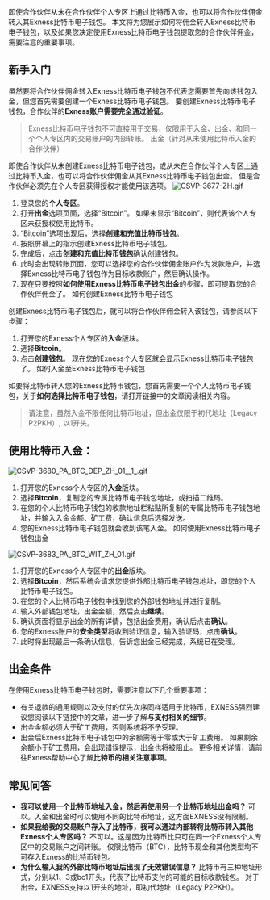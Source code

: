 即使合作伙伴从未在合作伙伴个人专区上通过比特币入金，也可以将合作伙伴佣金转入其Exness比特币电子钱包。 本文将为您展示如何将佣金转入Exness比特币电子钱包，以及如果您决定使用Exness比特币电子钱包提取您的合作伙伴佣金，需要注意的重要事项。

## 新手入门
 
虽然要将合作伙伴佣金转入Exness比特币电子钱包不代表您需要首先向该钱包入金，但您首先需要创建一个Exness比特币电子钱包。 要创建Exness比特币电子钱包，合作伙伴的**Exness账户需要完全通过验证**。
> Exness比特币电子钱包不可直接用于交易，仅限用于入金、出金、和同一个个人专区内的交易账户的内部转账。
出金（针对从未使用比特币入金的合作伙伴）
 
即使合作伙伴从未创建Exness比特币电子钱包，或从未在合作伙伴个人专区上通过比特币入金，也可以将合作伙伴佣金从其Exness比特币电子钱包出金。 但是合作伙伴必须先在个人专区获得授权才能使用该选项。
![CSVP-3677-ZH.gif](https://testingcf.jsdelivr.net/gh/jarlin8/OSS@main/exhelp/CSVP-3677-ZH.gif)
1. 登录您的**个人专区**。
2. 打开**出金**选项页面，选择“Bitcoin”。 如果未显示“Bitcoin”，则代表该个人专区未获授权使用比特币。
3. “Bitcoin”选项出现后，选择**创建和充值比特币钱包**。
4. 按照屏幕上的指示创建Exness比特币电子钱包。
5. 完成后，点击**创建和充值比特币钱包**确认创建钱包。
6. 此时会出现转账页面，您可以选择您的合作伙伴佣金账户作为发款账户，并选择Exness比特币电子钱包作为目标收款账户，然后确认操作。
7. 现在只要按照**如何使用Exness比特币电子钱包出金**的步骤，即可提取您的合作伙伴佣金了。
如何创建Exness比特币电子钱包
 
创建Exness比特币电子钱包后，就可以将合作伙伴佣金转入该钱包，请参阅以下步骤：
1. 打开您的Exness个人专区的**入金**版块。
2. 选择**Bitcoin**。
3. 点击**创建钱包**。
现在您的Exness个人专区就会显示Exness比特币电子钱包了。
如何入金至Exness比特币电子钱包
 
如要将比特币转入您的Exness比特币钱包，您首先需要一个个人比特币电子钱包，关于**如何选择比特币电子钱包**，请打开链接中的文章阅读相关内容。
> 请注意，虽然入金不限任何比特币地址，但出金仅限于初代地址（Legacy P2PKH）, 以1开头。
## 使用比特币入金：
![CSVP-3680_PA_BTC_DEP_ZH_01__1_.gif](https://testingcf.jsdelivr.net/gh/jarlin8/OSS@main/exhelp/CSVP-3680_PA_BTC_DEP_ZH_01__1_.gif)
1. 打开您的Exness个人专区的**入金**版块。
2. 选择**Bitcoin**，复制您的专属比特币电子钱包地址，或扫描二维码。
3. 在您的个人比特币电子钱包的收款地址栏粘贴所复制的专属比特币电子钱包地址，并输入入金金额、矿工费，确认信息后选择发送。
4. 您的Exness比特币电子钱包就会收到该笔入金。
如何使用Exness比特币电子钱包出金
 
![CSVP-3683_PA_BTC_WIT_ZH_01.gif](https://testingcf.jsdelivr.net/gh/jarlin8/OSS@main/exhelp/CSVP-3683_PA_BTC_WIT_ZH_01.gif)
1. 打开您的Exness个人专区中的**出金**版块。
2. 选择**Bitcoin**，然后系统会请求您提供外部比特币电子钱包地址，即您的个人比特币电子钱包。
3. 在您的个人比特币电子钱包中找到您的外部钱包地址并进行复制。
4. 输入外部钱包地址，出金金额，然后点击**继续**。
5. 确认页面将显示出金的所有详情，包括出金费用，确认后点击**确认**。
6. 您的Exness账户的**安全类型**将收到验证信息，输入验证码，点击**确认**。
7. 此时将出现最后一条确认信息，告诉您出金已经完成，系统已在受理。

## 出金条件
 
在使用Exness比特币电子钱包时，需要注意以下几个重要事项：
* 有关退款的通用规则以及支付的优先次序同样适用于比特币，EXNESS强烈建议您阅读以下链接中的文章，进一步了解**与支付相关的细节**。
* 出金金额必须大于矿工费用，否则系统将不予受理。
* 出金后Exness比特币电子钱包中的余额需等于零或大于矿工费用。 如果剩余余额小于矿工费用，会出现错误提示，出金也将被阻止。
更多相关详情，请前往Exness帮助中心了解**比特币的相关注意事项**。

## 常见问答
 
* **我可以使用一个比特币地址入金，然后再使用另一个比特币地址出金吗？**
可以。入金和出金时可以使用不同的比特币地址，这方面EXNESS没有限制。
* **如果我给我的交易账户存入了比特币，我可以通过内部转将比特币转入其他Exness个人专区吗？**
不可以。这是因为比特币比只可在同一个Exness个人专区中的交易账户之间转账。
仅限比特币（BTC），比特币现金和其他类型均不可存入Exness的比特币钱包。
* **为什么输入我的外部比特币地址后出现了无效错误信息？**
比特币有三种地址形式，分别以1、3或bc1开头，代表了比特币支付的可能的目标收款钱包。 对于出金，EXNESS支持以1开头的地址，即初代地址（Legacy P2PKH）。